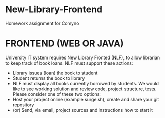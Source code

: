# New-Library-Frontend
Homework assignment for Comyno

# FRONTEND (WEB OR JAVA)
University IT system requires New Library Fronted (NLF), to allow librarian to keep track of book loans.
NLF must support these actions:
- Library issues (loan) the book to student
- Student returns the book to library
- NLF must display all books currently borrowed by students.
We would like to see working solution and review code, project structure, tests. Please consider one of
these two options:
- Host your project online (example surge.sh), create and share your git repository
- (or) Send, via email, project sources and instructions how to start it
